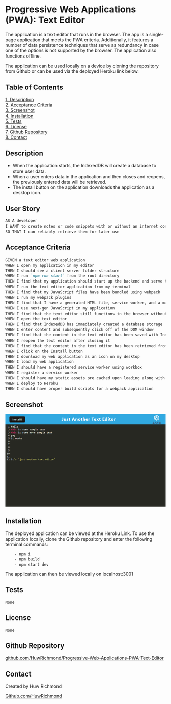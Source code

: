 # Progressive Web Applications (PWA): Text Editor

The application is a text editor that runs in the browser. The app is a single-page application that meets the PWA criteria. Additionally, it features a number of data persistence techniques that serve as redundancy in case one of the options is not supported by the browser. The application also functions offline.

The application can be used locally on a device by cloning the repository from Github or can be used via the deployed Heroku link below.

 ## Table of Contents  
[1. Description](#Description)  
[2. Acceptance Criteria](#Acceptance-Criteria)  
[3. Screenshot](#Screenshot)  
[4. Installation](#Installation)  
[5. Tests](#Tests)  
[6. License](#License)  
[7. Github Repository](#Github-Repository)   
[8. Contact](#Contact)  

## Description

* When the application starts, the IndexedDB will create a database to store user data. 
* When a user enters data in the application and then closes and reopens, the previously entered data will be retrieved.
* The install button on the application downloads the application as a desktop icon.

## User Story

```md
AS A developer
I WANT to create notes or code snippets with or without an internet connection
SO THAT I can reliably retrieve them for later use
```

## Acceptance Criteria

```md
GIVEN a text editor web application
WHEN I open my application in my editor
THEN I should see a client server folder structure
WHEN I run `npm run start` from the root directory
THEN I find that my application should start up the backend and serve the client
WHEN I run the text editor application from my terminal
THEN I find that my JavaScript files have been bundled using webpack
WHEN I run my webpack plugins
THEN I find that I have a generated HTML file, service worker, and a manifest file
WHEN I use next-gen JavaScript in my application
THEN I find that the text editor still functions in the browser without errors
WHEN I open the text editor
THEN I find that IndexedDB has immediately created a database storage
WHEN I enter content and subsequently click off of the DOM window
THEN I find that the content in the text editor has been saved with IndexedDB
WHEN I reopen the text editor after closing it
THEN I find that the content in the text editor has been retrieved from our IndexedDB
WHEN I click on the Install button
THEN I download my web application as an icon on my desktop
WHEN I load my web application
THEN I should have a registered service worker using workbox
WHEN I register a service worker
THEN I should have my static assets pre cached upon loading along with subsequent pages and static assets
WHEN I deploy to Heroku
THEN I should have proper build scripts for a webpack application
```

## Screenshot

<img src="./assets/Screenshot.png">

## Installation
  
The deployed application can be viewed at the Heroku Link. To use the application locally, clone the Github repository and enter the following terminal commands:
```
    - npm i
    - npm build
    - npm start dev
```
The application can then be viewed locally on localhost:3001

## Tests 

    None

## License
   
    None

## Github Repository
 [github.com/HuwRichmond/Progressive-Web-Applications-PWA-Text-Editor](https://github.com/HuwRichmond/Progressive-Web-Applications-PWA-Text-Editor)

## Contact

Created by Huw Richmond

[Github.com/HuwRichmond](https://github.com/HuwRichmond)